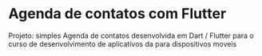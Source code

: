 # Agenda de contatos com Flutter



Projeto: simples Agenda de contatos desenvolvida em Dart / Flutter para o curso de desenvolvimento de aplicativos da para dispositivos moveis